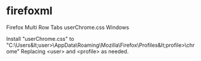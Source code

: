 # firefoxml
Firefox Multi Row Tabs userChrome.css Windows

Install "userChrome.css" to "C:\Users\&lt;user&gt;\AppData\Roaming\Mozilla\Firefox\Profiles\&lt;profile&gt;\chrome"
Replacing &lt;user&gt; and &lt;profile&gt; as needed.
